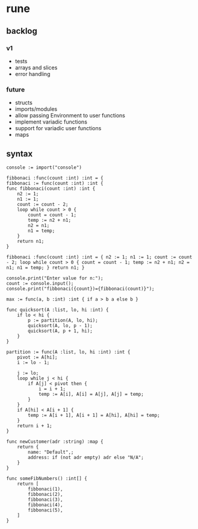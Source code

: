 # rune

## backlog

### v1

- tests
- arrays and slices
- error handling

### future

- structs
- imports/modules
- allow passing Environment to user functions
- implement variadic functions
- support for variadic user functions
- maps

## syntax

```
console := import("console")

fibbonaci :func(count :int) :int = {
fibbonaci := func(count :int) :int {
func fibbonaci(count :int) :int {
    n2 := 1;
    n1 := 1;
    count := count - 2;
    loop while count > 0 {
        count = count - 1;
        temp := n2 + n1;
        n2 = n1;
        n1 = temp;
    }
    return n1;
}

fibbonaci :func(count :int) :int = { n2 := 1; n1 := 1; count := count - 2; loop while count > 0 { count = count - 1; temp := n2 + n1; n2 = n1; n1 = temp; } return n1; }

console.print("Enter value for n:");
count := console.input();
console.print("fibbonaci({count})={fibbonaci(count)}");

max := func(a, b :int) :int { if a > b a else b }

func quicksort(A :list, lo, hi :int) {
    if lo < hi {
        p := partition(A, lo, hi);
        quicksort(A, lo, p - 1);
        quicksort(A, p + 1, hi);
    }
}

partition := func(A :list, lo, hi :int) :int {
    pivot := A[hi];
    i := lo - 1;

    j := lo;
    loop while j < hi {
        if A[j] < pivot then {
            i = i + 1;
            temp := A[i], A[i] = A[j], A[j] = temp;
        }
    }
    if A[hi] < A[i + 1] {
        temp := A[i + 1], A[i + 1] = A[hi], A[hi] = temp;
    }
    return i + 1;
}

func newCustomer(adr :string) :map {
    return {
        name: "Default",;
        address: if (not adr empty) adr else "N/A";
    }
}

func someFibNumbers() :int[] {
    return [
        fibbonaci(1),
        fibbonaci(2),
        fibbonaci(3),
        fibbonaci(4),
        fibbonaci(5),
    ]
}


```
<!-- vim: set expandtab ts=4 sw=4 sts=4 tw=80 : -->
